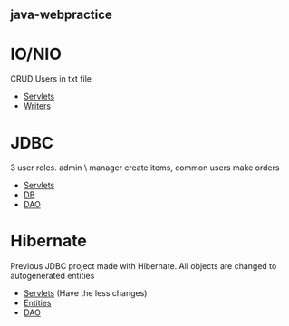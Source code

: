 ## java-webpractice

# IO/NIO
CRUD Users in txt file
* [Servlets](https://github.com/Vilka284/java-webpractice/tree/master/IO%20NIO/src/main/java/com/andrii/servlet)
* [Writers](https://github.com/Vilka284/java-webpractice/tree/master/IO%20NIO/src/main/java/com/andrii/writer)

# JDBC
3 user roles.
admin \ manager create items, common users make orders
* [Servlets](https://github.com/Vilka284/java-webpractice/tree/master/JDBC/src/main/java/com/andrii/servlet) 
* [DB](https://github.com/Vilka284/java-webpractice/tree/master/JDBC/src/main/resources/database)
* [DAO](https://github.com/Vilka284/java-webpractice/tree/master/JDBC/src/main/java/com/andrii/dao)

# Hibernate
Previous JDBC project made with Hibernate. All objects are changed to autogenerated entities
* [Servlets](https://github.com/Vilka284/java-webpractice/tree/master/Hibernate/src/main/java/com/andrii/servlet) (Have the less changes)
* [Entities](https://github.com/Vilka284/java-webpractice/tree/master/Hibernate/src/main/java/com/andrii/entity)
* [DAO](https://github.com/Vilka284/java-webpractice/tree/master/Hibernate/src/main/java/com/andrii/dao)